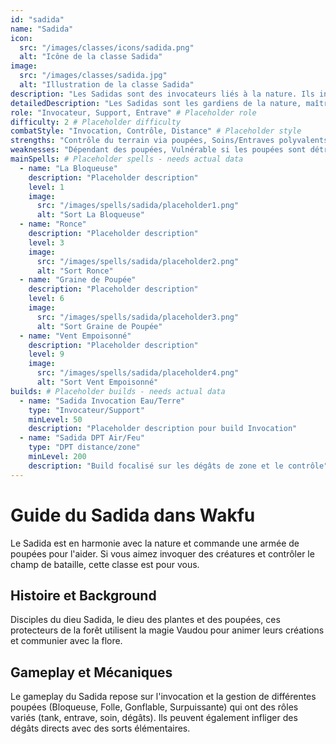 ```yaml
---
id: "sadida"
name: "Sadida"
icon:
  src: "/images/classes/icons/sadida.png"
  alt: "Icône de la classe Sadida"
image:
  src: "/images/classes/sadida.jpg"
  alt: "Illustration de la classe Sadida"
description: "Les Sadidas sont des invocateurs liés à la nature. Ils invoquent des poupées pour les assister au combat, soigner leurs alliés ou entraver leurs ennemis."
detailedDescription: "Les Sadidas sont les gardiens de la nature, maîtrisant l'art ancestral des poupées vaudou et de la magie végétale. Leur capacité à invoquer différents types de poupées leur permet d'adapter leur stratégie selon les besoins : des Bloqueuses pour la protection, des Folles pour les dégâts, des Gonflables pour le soin. Cette polyvalence, combinée à leur contrôle du terrain via les ronces et les poisons naturels, en fait des combattants redoutables capables de soutenir leur équipe tout en dominant leurs adversaires."
role: "Invocateur, Support, Entrave" # Placeholder role
difficulty: 2 # Placeholder difficulty
combatStyle: "Invocation, Contrôle, Distance" # Placeholder style
strengths: "Contrôle du terrain via poupées, Soins/Entraves polyvalents, Bons dégâts de zone" # Placeholder strengths
weaknesses: "Dépendant des poupées, Vulnérable si les poupées sont détruites" # Placeholder weaknesses
mainSpells: # Placeholder spells - needs actual data
  - name: "La Bloqueuse"
    description: "Placeholder description"
    level: 1
    image:
      src: "/images/spells/sadida/placeholder1.png"
      alt: "Sort La Bloqueuse"
  - name: "Ronce"
    description: "Placeholder description"
    level: 3
    image:
      src: "/images/spells/sadida/placeholder2.png"
      alt: "Sort Ronce"
  - name: "Graine de Poupée"
    description: "Placeholder description"
    level: 6
    image:
      src: "/images/spells/sadida/placeholder3.png"
      alt: "Sort Graine de Poupée"
  - name: "Vent Empoisonné"
    description: "Placeholder description"
    level: 9
    image:
      src: "/images/spells/sadida/placeholder4.png"
      alt: "Sort Vent Empoisonné"
builds: # Placeholder builds - needs actual data
  - name: "Sadida Invocation Eau/Terre"
    type: "Invocateur/Support"
    minLevel: 50
    description: "Placeholder description pour build Invocation"
  - name: "Sadida DPT Air/Feu"
    type: "DPT distance/zone"
    minLevel: 200
    description: "Build focalisé sur les dégâts de zone et le contrôle"
---
```


# Guide du Sadida dans Wakfu

Le Sadida est en harmonie avec la nature et commande une armée de poupées pour l'aider. Si vous aimez invoquer des créatures et contrôler le champ de bataille, cette classe est pour vous.

## Histoire et Background

Disciples du dieu Sadida, le dieu des plantes et des poupées, ces protecteurs de la forêt utilisent la magie Vaudou pour animer leurs créations et communier avec la flore.

## Gameplay et Mécaniques

Le gameplay du Sadida repose sur l'invocation et la gestion de différentes poupées (Bloqueuse, Folle, Gonflable, Surpuissante) qui ont des rôles variés (tank, entrave, soin, dégâts). Ils peuvent également infliger des dégâts directs avec des sorts élémentaires. 